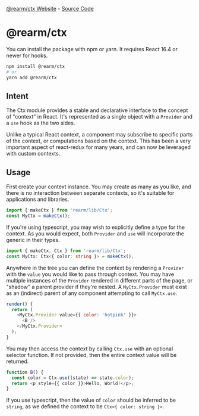 [@rearm/ctx Website](https://rearm.brigand.me/ctx) -
[Source Code](https://github.com/brigand/rearm//tree/master/packages/ctx)

<!-- Note: Don't edit this file. See these files:
     - rearm/scripts/readme
     - rearm/packages/ctx/src/__docs__/ctx.mdx -->

# @rearm/ctx

You can install the package with npm or yarn. It requires React 16.4 or newer for
hooks.

```sh
npm install @rearm/ctx
# or
yarn add @rearm/ctx
```

## Intent

The Ctx module provides a stable and declarative interface to the concept of "context"
in React. It's represented as a single object with a `Provider` and a `use` hook as
the two sides.

Unlike a typical React context, a component may subscribe to specific parts of the
context, or computations based on the context. This has been a very important aspect
of react-redux for many years, and can now be leveraged with custom contexts.

## Usage

First create your context instance. You may create as many as you like, and there is
no interaction between separate contexts, so it's suitable for applications and
libraries.

```javascript
import { makeCtx } from 'rearm/lib/Ctx';
const MyCtx = makeCtx();
```

If you're using typescript, you may wish to explicitly define a type for the context.
As you would expect, both `Provider` and `use` will incorporate the generic in their
types.

```typescript
import { makeCtx, Ctx } from 'rearm/lib/Ctx';
const MyCtx: Ctx<{ color: string }> = makeCtx();
```

Anywhere in the tree you can define the context by rendering a `Provider` with the
`value` you would like to pass through context. You may have multiple instances of the
`Provider` rendered in different parts of the page, or "shadow" a parent provider if
they're nested. A `MyCtx.Provider` must exist as an (indirect) parent of any component
attempting to call `MyCtx.use`.

```javascript
render() {
  return (
    <MyCtx.Provider value={{ color: 'hotpink' }}>
      <B />
    </MyCtx.Provider>
  );
}
```

You may then access the context by calling `Ctx.use` with an optional selector
function. If not provided, then the entire context value will be returned.

```javascript
function B() {
  const color = Ctx.use((state) => state.color);
  return <p style={{ color }}>Hello, World!</p>;
}
```

If you use typescript, then the value of `color` should be inferred to be `string`, as
we defined the context to be `Ctx<{ color: string }>`.
